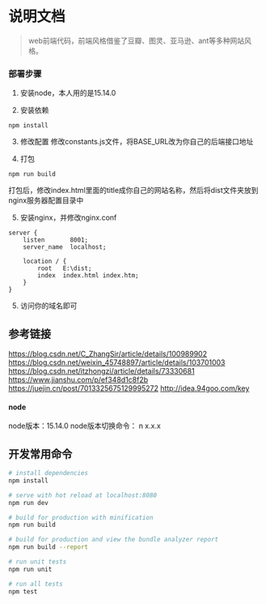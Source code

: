 # 说明文档

> web前端代码，前端风格借鉴了豆瓣、图灵、亚马逊、ant等多种网站风格。


### 部署步骤

1. 安装node，本人用的是15.14.0

2. 安装依赖
```
npm install
```
3. 修改配置
修改constants.js文件，将BASE_URL改为你自己的后端接口地址

4. 打包
```
npm run build
```

打包后，修改index.html里面的title成你自己的网站名称，然后将dist文件夹放到nginx服务器配置目录中

5. 安装nginx，并修改nginx.conf
```
server {
    listen       8001;
    server_name  localhost;

    location / {
        root   E:\dist;
        index  index.html index.htm;
    }
}

```
5. 访问你的域名即可




## 参考链接

https://blog.csdn.net/C_ZhangSir/article/details/100989902
https://blog.csdn.net/weixin_45748897/article/details/103701003
https://blog.csdn.net/itzhongzi/article/details/73330681
https://www.jianshu.com/p/ef348d1c8f2b
https://juejin.cn/post/7013325675129995272
http://idea.94goo.com/key

#### node

node版本：15.14.0
node版本切换命令： n x.x.x

## 开发常用命令

``` bash
# install dependencies
npm install

# serve with hot reload at localhost:8080
npm run dev

# build for production with minification
npm run build

# build for production and view the bundle analyzer report
npm run build --report

# run unit tests
npm run unit

# run all tests
npm test
```

